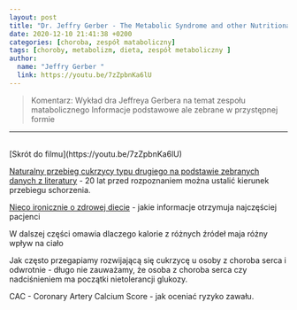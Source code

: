 ```yaml
---
layout: post
title: "Dr. Jeffry Gerber - The Metabolic Syndrome and other Nutritional Disorders (WIDEO)"
date: 2020-12-10 21:41:38 +0200
categories: [choroba, zespół mataboliczny]
tags: [choroby, metabolizm, dieta, zespół metaboliczny ]
author:
  name: "Jeffry Gerber "
  link: https://youtu.be/7zZpbnKa6lU
---
```

> Komentarz: Wykład dra Jeffreya Gerbera na temat zespołu matabolicznego
> Informacje podstawowe ale zebrane w przystępnej formie
<hr>
<br>
[Skrót do filmu](https://youtu.be/7zZpbnKa6lU)


[Naturalny przebieg cukrzycy typu drugiego na podstawie zebranych danych z literatury](https://youtu.be/7zZpbnKa6lU?t=388) - 20 lat przed rozpoznaniem można ustalić kierunek przebiegu schorzenia.

[Nieco ironicznie o zdrowej diecie](https://youtu.be/7zZpbnKa6lU?t=502) - jakie informacje otrzymuja najczęściej pacjenci

W dalszej części omawia dlaczego kalorie z różnych źródeł maja różny wpływ na ciało

Jak często przegapiamy rozwijającą się cukrzycę u osoby z choroba serca i odwrotnie - długo nie zauważamy, że osoba z choroba serca czy nadciśnieniem ma początki nietolerancji glukozy.

CAC - Coronary Artery Calcium Score - jak oceniać ryzyko zawału.

